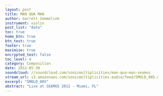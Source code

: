 ```yaml
---
layout: post
title: MAN QUA MAN
author: Garrett Semmelink
instrument: violin
post_list: "date"
toc: true
home_btn: true
btn_text: true
footer: true
maximize: true
encrypted_text: false
toc_level: 4
category: Composition
date: 2012-05-30
soundcloud: //soundcloud.com/sonicmultiplicities/man-qua-man-seamus
stream_url: s3.amazonaws.com/sonicmultiplicities.audio/feed/SMOLD_005.mp3
excerpt: "SMOLD_005"
abstract: "Live at SEAMUS 2011 - Miami, FL"
---
```

